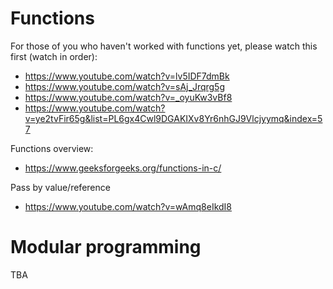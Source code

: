 # Functions

For those of you who haven't worked with functions yet, please watch this first (watch in order):
* https://www.youtube.com/watch?v=lv5IDF7dmBk
* https://www.youtube.com/watch?v=sAj_Jrqrg5g
* https://www.youtube.com/watch?v=_oyuKw3vBf8
* https://www.youtube.com/watch?v=ye2tvFir65g&list=PL6gx4Cwl9DGAKIXv8Yr6nhGJ9Vlcjyymq&index=57

Functions overview:
* https://www.geeksforgeeks.org/functions-in-c/

Pass by value/reference
* https://www.youtube.com/watch?v=wAmq8eIkdI8 

# Modular programming
TBA
